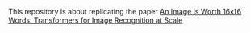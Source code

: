 This repository is about replicating the paper [An Image is Worth 16x16 Words: Transformers for Image Recognition at Scale](https://arxiv.org/abs/2010.11929)
